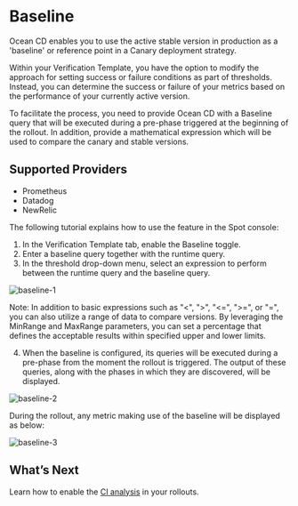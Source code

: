 # Baseline

Ocean CD enables you to use the active stable version in production as a 'baseline' or reference point in a Canary deployment strategy.  

Within your Verification Template, you have the option to modify the approach for setting success or failure conditions as part of thresholds. Instead, you can determine the success or failure of your metrics based on the performance of your currently active version.  

To facilitate the process, you need to provide Ocean CD with a Baseline query that will be executed during a pre-phase triggered at the beginning of the rollout. In addition, provide a mathematical expression which will be used to compare the canary and stable versions.   

## Supported Providers 

* Prometheus 
* Datadog 
* NewRelic  

The following tutorial explains how to use the feature in the Spot console: 

1. In the Verification Template tab, enable the Baseline toggle.
2. Enter a baseline query together with the runtime query. 
3. In the threshold drop-down menu, select an expression to perform between the runtime query and the baseline query.   

![baseline-1](https://github.com/spotinst/help/assets/106514736/e918792f-a3d2-4dd0-beaa-70bb6aa7d47e)

Note: In addition to basic expressions such as "<", ">", "<=", ">=", or "=", you can also utilize a range of data to compare versions. By leveraging the MinRange and MaxRange parameters, you can set a percentage that defines the acceptable results within specified upper and lower limits. 

4. When the baseline is configured, its queries will be executed during a pre-phase from the moment the rollout is triggered. The output of these queries, along with the phases in which they are discovered, will be displayed. 

![baseline-2](https://github.com/spotinst/help/assets/106514736/1cfc40a4-00cf-4b52-9172-a6368bab5e9f) 

During the rollout, any metric making use of the baseline will be displayed as below: 

![baseline-3](https://github.com/spotinst/help/assets/106514736/90049fb2-98c8-41c9-af0f-abf78e26044e)

## What’s Next 

Learn how to enable the [CI analysis](ocean-cd/concepts-features/ci-analysis) in your rollouts.   

